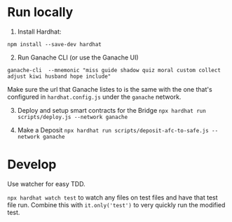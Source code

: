 # Run locally

1. Install Hardhat:

`npm install --save-dev hardhat`

2. Run Ganache CLI (or use the Ganache UI)

`ganache-cli  --mnemonic "miss guide shadow quiz moral custom collect adjust kiwi husband hope include"`

Make sure the url that Ganache listes to is the same with the one that's configured in `hardhat.config.js` under the `ganache` network.

3. Deploy and setup smart contracts for the Bridge
`npx hardhat run scripts/deploy.js --network ganache`

4. Make a Deposit
`npx hardhat run scripts/deposit-afc-to-safe.js --network ganache`

# Develop

Use watcher for easy TDD.

`npx hardhat watch test` to watch any files on test files and have that test file run.
Combine this with `it.only('test')` to very quickly run the modified test.